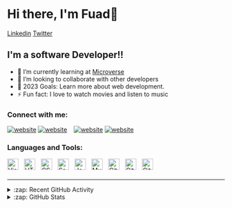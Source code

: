 # Hi there, I'm Fuad👋

[Linkedin](https://www.linkedin.com/in/fuad-moin-a7b126259/)
[Twitter ](https://twitter.com/Fuad01804580)

## I'm a software Developer!!

- 🌱 I’m currently learning at [Microverse](https://www.microverse.org/)
- 👯 I’m looking to collaborate with other developers
- 🥅 2023 Goals: Learn more about web development.
- ⚡ Fun fact: I love to watch movies and listen to music

### Connect with me:

[![website](./img/twitter-light.svg)](https://twitter.com/Fuad01804580#gh-light-mode-only)
[![website](./img/twitter-dark.svg)](https://twitter.com/Fuad01804580#gh-dark-mode-only)
&nbsp;&nbsp;
[![website](./img/linkedin-light.svg)](https://www.linkedin.com/in/fuad-moin-a7b126259/#gh-light-mode-only)
[![website](./img/linkedin-dark.svg)](https://www.linkedin.com/in/fuad-moin-a7b126259/#gh-dark-mode-only)

### Languages and Tools:

<img align="left" alt="Visual Studio Code" width="26px" src="https://cdn.jsdelivr.net/gh/devicons/devicon/icons/vscode/vscode-original.svg" style="padding-right:10px;" />
<img align="left" alt="HTML5" width="26px" src="https://cdn.jsdelivr.net/gh/devicons/devicon/icons/html5/html5-original.svg" style="padding-right:10px;" />
<img align="left" alt="CSS3" width="26px" src="https://cdn.jsdelivr.net/gh/devicons/devicon/icons/css3/css3-original.svg" style="padding-right:10px;" />
<img align="left" alt="Sass" width="26px" src="https://cdn.jsdelivr.net/gh/devicons/devicon/icons/sass/sass-original.svg" style="padding-right:10px;" />
<img align="left" alt="JavaScript" width="26px" src="https://cdn.jsdelivr.net/gh/devicons/devicon/icons/javascript/javascript-original.svg" style="padding-right:10px;" />
<img align="left" alt="MySQL" width="26px" src="https://cdn.jsdelivr.net/gh/devicons/devicon/icons/mysql/mysql-original.svg" style="padding-right:10px;" />
<img align="left" alt="Git" width="26px" src="https://cdn.jsdelivr.net/gh/devicons/devicon/icons/git/git-original.svg" style="padding-right:10px;" />
<img align="left" alt="GitHub" width="26px" src="https://user-images.githubusercontent.com/3369400/139447912-e0f43f33-6d9f-45f8-be46-2df5bbc91289.png" style="padding-right:10px;" />
<img align="left" alt="GitHub" width="26px" src="https://user-images.githubusercontent.com/3369400/139448065-39a229ba-4b06-434b-bc67-616e2ed80c8f.png" style="padding-right:10px;" />

<br />
<br />

---

<details>
  <summary>:zap: Recent GitHub Activity</summary>
  
<!--START_SECTION:activity-->
1. [To-do List](https://github.com/fuadmoin/TODOLIST)
2. [Awesome books](https://github.com/fuadmoin/Awesome-books-app)
3. [English Wihtout Border](https://github.com/fuadmoin/English-Without-Border)
4. [Portfolio](https://github.com/fuadmoin/Portfolio)

<!--END_SECTION:activity-->

</details>

<details>
  <summary>:zap: GitHub Stats</summary>

  <img align="left" alt="Fuad's GitHub Stats" src="https://github-readme-stats.vercel.app/api?username=fuadmoin&show_icons=true&hide_border=false&title_color=ff652f&icon_color=FFE400&bg_color=09131B&text_color=ffffff&border_color=0c1a25" />

</details>
